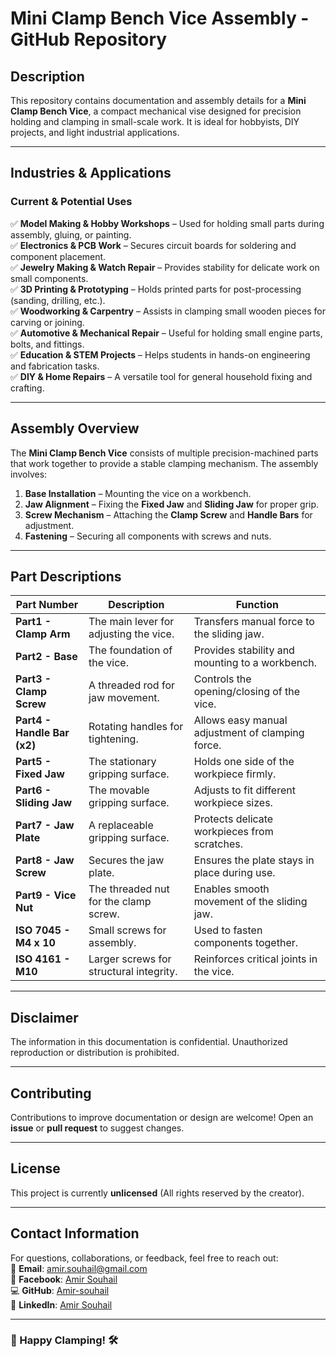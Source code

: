 # Mini Clamp Bench Vice Assembly - GitHub Repository  

## **Description**  
This repository contains documentation and assembly details for a **Mini Clamp Bench Vice**, a compact mechanical vise designed for precision holding and clamping in small-scale work. It is ideal for hobbyists, DIY projects, and light industrial applications.  

---

## **Industries & Applications**  
### **Current & Potential Uses**  
✅ **Model Making & Hobby Workshops** – Used for holding small parts during assembly, gluing, or painting.  
✅ **Electronics & PCB Work** – Secures circuit boards for soldering and component placement.  
✅ **Jewelry Making & Watch Repair** – Provides stability for delicate work on small components.  
✅ **3D Printing & Prototyping** – Holds printed parts for post-processing (sanding, drilling, etc.).  
✅ **Woodworking & Carpentry** – Assists in clamping small wooden pieces for carving or joining.  
✅ **Automotive & Mechanical Repair** – Useful for holding small engine parts, bolts, and fittings.  
✅ **Education & STEM Projects** – Helps students in hands-on engineering and fabrication tasks.  
✅ **DIY & Home Repairs** – A versatile tool for general household fixing and crafting.  

---

## **Assembly Overview**  
The **Mini Clamp Bench Vice** consists of multiple precision-machined parts that work together to provide a stable clamping mechanism. The assembly involves:  
1. **Base Installation** – Mounting the vice on a workbench.  
2. **Jaw Alignment** – Fixing the **Fixed Jaw** and **Sliding Jaw** for proper grip.  
3. **Screw Mechanism** – Attaching the **Clamp Screw** and **Handle Bars** for adjustment.  
4. **Fastening** – Securing all components with screws and nuts.  

---

## **Part Descriptions**  

| **Part Number** | **Description** | **Function** |
|----------------|----------------|-------------|
| **Part1 - Clamp Arm** | The main lever for adjusting the vice. | Transfers manual force to the sliding jaw. |
| **Part2 - Base** | The foundation of the vice. | Provides stability and mounting to a workbench. |
| **Part3 - Clamp Screw** | A threaded rod for jaw movement. | Controls the opening/closing of the vice. |
| **Part4 - Handle Bar (x2)** | Rotating handles for tightening. | Allows easy manual adjustment of clamping force. |
| **Part5 - Fixed Jaw** | The stationary gripping surface. | Holds one side of the workpiece firmly. |
| **Part6 - Sliding Jaw** | The movable gripping surface. | Adjusts to fit different workpiece sizes. |
| **Part7 - Jaw Plate** | A replaceable gripping surface. | Protects delicate workpieces from scratches. |
| **Part8 - Jaw Screw** | Secures the jaw plate. | Ensures the plate stays in place during use. |
| **Part9 - Vice Nut** | The threaded nut for the clamp screw. | Enables smooth movement of the sliding jaw. |
| **ISO 7045 - M4 x 10** | Small screws for assembly. | Used to fasten components together. |
| **ISO 4161 - M10** | Larger screws for structural integrity. | Reinforces critical joints in the vice. |

---

## **Disclaimer**  
The information in this documentation is confidential. Unauthorized reproduction or distribution is prohibited.  

---

## **Contributing**  
Contributions to improve documentation or design are welcome! Open an **issue** or **pull request** to suggest changes.  

---

## **License**  
This project is currently **unlicensed** (All rights reserved by the creator).  

---

## **Contact Information**  
For questions, collaborations, or feedback, feel free to reach out:  
📧 **Email**: [amir.souhail@gmail.com](mailto:amir.souhail@gmail.com)  
📘 **Facebook**: [Amir Souhail](https://www.facebook.com/amir.souhail)  
💻 **GitHub**: [Amir-souhail](https://github.com/Amir-souhail)  
🔗 **LinkedIn**: [Amir Souhail](https://www.linkedin.com/in/amir-souhail-3b939069/)  

---  
### **🚀 Happy Clamping!** 🛠️
